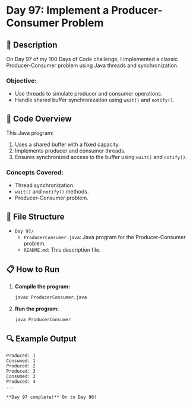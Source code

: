 # Day 97: Implement a Producer-Consumer Problem

## 📝 Description

On Day 97 of my 100 Days of Code challenge, I implemented a classic Producer-Consumer problem using Java threads and synchronization.

### **Objective:**
- Use threads to simulate producer and consumer operations.
- Handle shared buffer synchronization using `wait()` and `notify()`.

## 🚀 Code Overview

This Java program:
1. Uses a shared buffer with a fixed capacity.
2. Implements producer and consumer threads.
3. Ensures synchronized access to the buffer using `wait()` and `notify()`.

### **Concepts Covered:**
- Thread synchronization.
- `wait()` and `notify()` methods.
- Producer-Consumer problem.

## 📂 File Structure
- `Day 97/`
  - `ProducerConsumer.java`: Java program for the Producer-Consumer problem.
  - `README.md`: This description file.

## 📋 How to Run
1. **Compile the program:**
   ```bash
   javac ProducerConsumer.java
   ```
2. **Run the program:**
   ```bash
   java ProducerConsumer
   ```

## 🔍 Example Output

```plaintext
Produced: 1
Consumed: 1
Produced: 2
Produced: 3
Consumed: 2
Produced: 4
...

**Day 97 complete!** On to Day 98!